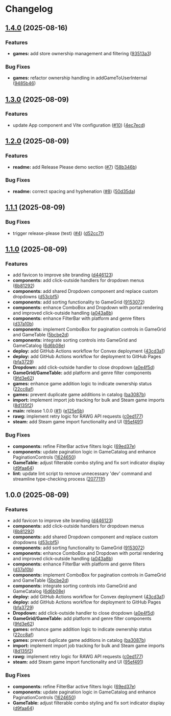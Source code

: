 # Changelog

## [1.4.0](https://github.com/boda2004/game-catalog-convex/compare/v1.3.0...v1.4.0) (2025-08-16)


### Features

* **games:** add store ownership management and filtering ([93513a3](https://github.com/boda2004/game-catalog-convex/commit/93513a33a634fd62376e919d4acaecde447cb8cb))


### Bug Fixes

* **games:** refactor ownership handling in addGameToUserInternal ([9485b46](https://github.com/boda2004/game-catalog-convex/commit/9485b46c0302b500f9c722fe53911596a069a572))

## [1.3.0](https://github.com/boda2004/game-catalog-convex/compare/v1.2.0...v1.3.0) (2025-08-09)


### Features

* update App component and Vite configuration ([#10](https://github.com/boda2004/game-catalog-convex/issues/10)) ([4ec7ecd](https://github.com/boda2004/game-catalog-convex/commit/4ec7ecd1086092e9d63232f140d34401dafdf6c3))

## [1.2.0](https://github.com/boda2004/game-catalog-convex/compare/v1.1.1...v1.2.0) (2025-08-09)


### Features

* **readme:** add Release Please demo section ([#7](https://github.com/boda2004/game-catalog-convex/issues/7)) ([58b346b](https://github.com/boda2004/game-catalog-convex/commit/58b346bef2d4531b7ffaefbcd3212e6cb434c3db))


### Bug Fixes

* **readme:** correct spacing and hyphenation ([#8](https://github.com/boda2004/game-catalog-convex/issues/8)) ([50d35da](https://github.com/boda2004/game-catalog-convex/commit/50d35da365c629fdfea640f1fce89694ee6f0fa7))

## [1.1.1](https://github.com/boda2004/game-catalog-convex/compare/v1.1.0...v1.1.1) (2025-08-09)


### Bug Fixes

* trigger release-please (test) ([#4](https://github.com/boda2004/game-catalog-convex/issues/4)) ([d52cc7f](https://github.com/boda2004/game-catalog-convex/commit/d52cc7f44555888c1dee113181eec8237a8f0e26))

## [1.1.0](https://github.com/boda2004/game-catalog-convex/compare/v1.0.0...v1.1.0) (2025-08-09)


### Features

* add favicon to improve site branding ([d446123](https://github.com/boda2004/game-catalog-convex/commit/d44612341a736bf3d4f8169c85a390bf7f3ebb46))
* **components:** add click-outside handlers for dropdown menus ([6b81292](https://github.com/boda2004/game-catalog-convex/commit/6b8129260205a6b2f3773bfba857f7b4433bea86))
* **components:** add shared Dropdown component and replace custom dropdowns ([d53cbf5](https://github.com/boda2004/game-catalog-convex/commit/d53cbf5947de2e7b6276fc505f0c78f66d620bcb))
* **components:** add sorting functionality to GameGrid ([9153072](https://github.com/boda2004/game-catalog-convex/commit/91530729b445228a0255148772ed6fe8bf96f49b))
* **components:** enhance ComboBox and Dropdown with portal rendering and improved click-outside handling ([a043a8b](https://github.com/boda2004/game-catalog-convex/commit/a043a8b8cb68ce84d7f882bd30b20695b455f544))
* **components:** enhance FilterBar with platform and genre filters ([d37a10b](https://github.com/boda2004/game-catalog-convex/commit/d37a10bb025b1e922df74c9398e2abae18edb6ca))
* **components:** implement ComboBox for pagination controls in GameGrid and GameTable ([5bcbe2d](https://github.com/boda2004/game-catalog-convex/commit/5bcbe2da13b15e5d09b7324f2b26cfd7347ea2ea))
* **components:** integrate sorting controls into GameGrid and GameCatalog ([6d6b08e](https://github.com/boda2004/game-catalog-convex/commit/6d6b08e79dfea22e9f7d0956e4082bd67f5599e2))
* **deploy:** add GitHub Actions workflow for Convex deployment ([43cd3a1](https://github.com/boda2004/game-catalog-convex/commit/43cd3a1a4543cc4e20708af5466233cda2da50a5))
* **deploy:** add GitHub Actions workflow for deployment to GitHub Pages ([bfa3729](https://github.com/boda2004/game-catalog-convex/commit/bfa37297ae507fcc32a56cdf0e59071307217e9f))
* **Dropdown:** add click-outside handler to close dropdown ([a0e4f5d](https://github.com/boda2004/game-catalog-convex/commit/a0e4f5dc84eb4e826cdcda03b1f0dc8d7e474e79))
* **GameGrid/GameTable:** add platform and genre filter components ([9fd3e62](https://github.com/boda2004/game-catalog-convex/commit/9fd3e627012a44a66fa0b52b2622c5a6fe7728e5))
* **games:** enhance game addition logic to indicate ownership status ([22cc8af](https://github.com/boda2004/game-catalog-convex/commit/22cc8afbed56a68dc1e2894313c66625d78efca0))
* **games:** prevent duplicate game additions in catalog ([ba3087b](https://github.com/boda2004/game-catalog-convex/commit/ba3087baee700c6dd7ca16ddf722ebe3b03e057e))
* **import:** implement import job tracking for bulk and Steam game imports ([8d135f2](https://github.com/boda2004/game-catalog-convex/commit/8d135f2aadab3f0371ae74ffded82c826a94ef7a))
* **main:** release 1.0.0 ([#1](https://github.com/boda2004/game-catalog-convex/issues/1)) ([e125e5b](https://github.com/boda2004/game-catalog-convex/commit/e125e5b0f22855aa54d2251b02e840920704773d))
* **rawg:** implement retry logic for RAWG API requests ([c0ed177](https://github.com/boda2004/game-catalog-convex/commit/c0ed177813650451292262a51d94e384509be493))
* **steam:** add Steam game import functionality and UI ([95ef491](https://github.com/boda2004/game-catalog-convex/commit/95ef491d4195f62d8b179e4c8326cb1ceaa93d56))


### Bug Fixes

* **components:** refine FilterBar active filters logic ([69ed37e](https://github.com/boda2004/game-catalog-convex/commit/69ed37e2b29f4ff421fa7d84c7b1386d8a77f3a4))
* **components:** update pagination logic in GameCatalog and enhance PaginationControls ([1624650](https://github.com/boda2004/game-catalog-convex/commit/16246504d645df80b0c5535abb7f24d81605d8e5))
* **GameTable:** adjust filterable combo styling and fix sort indicator display ([d9faa64](https://github.com/boda2004/game-catalog-convex/commit/d9faa647e616d2299058e3471c2f3467a2a03f4d))
* **lint:** update lint script to remove unnecessary 'dev' command and streamline type-checking process ([207711f](https://github.com/boda2004/game-catalog-convex/commit/207711fda51444b01b96c06d5882e7a7a05818bb))

## 1.0.0 (2025-08-09)


### Features

* add favicon to improve site branding ([d446123](https://github.com/boda2004/game-catalog-convex/commit/d44612341a736bf3d4f8169c85a390bf7f3ebb46))
* **components:** add click-outside handlers for dropdown menus ([6b81292](https://github.com/boda2004/game-catalog-convex/commit/6b8129260205a6b2f3773bfba857f7b4433bea86))
* **components:** add shared Dropdown component and replace custom dropdowns ([d53cbf5](https://github.com/boda2004/game-catalog-convex/commit/d53cbf5947de2e7b6276fc505f0c78f66d620bcb))
* **components:** add sorting functionality to GameGrid ([9153072](https://github.com/boda2004/game-catalog-convex/commit/91530729b445228a0255148772ed6fe8bf96f49b))
* **components:** enhance ComboBox and Dropdown with portal rendering and improved click-outside handling ([a043a8b](https://github.com/boda2004/game-catalog-convex/commit/a043a8b8cb68ce84d7f882bd30b20695b455f544))
* **components:** enhance FilterBar with platform and genre filters ([d37a10b](https://github.com/boda2004/game-catalog-convex/commit/d37a10bb025b1e922df74c9398e2abae18edb6ca))
* **components:** implement ComboBox for pagination controls in GameGrid and GameTable ([5bcbe2d](https://github.com/boda2004/game-catalog-convex/commit/5bcbe2da13b15e5d09b7324f2b26cfd7347ea2ea))
* **components:** integrate sorting controls into GameGrid and GameCatalog ([6d6b08e](https://github.com/boda2004/game-catalog-convex/commit/6d6b08e79dfea22e9f7d0956e4082bd67f5599e2))
* **deploy:** add GitHub Actions workflow for Convex deployment ([43cd3a1](https://github.com/boda2004/game-catalog-convex/commit/43cd3a1a4543cc4e20708af5466233cda2da50a5))
* **deploy:** add GitHub Actions workflow for deployment to GitHub Pages ([bfa3729](https://github.com/boda2004/game-catalog-convex/commit/bfa37297ae507fcc32a56cdf0e59071307217e9f))
* **Dropdown:** add click-outside handler to close dropdown ([a0e4f5d](https://github.com/boda2004/game-catalog-convex/commit/a0e4f5dc84eb4e826cdcda03b1f0dc8d7e474e79))
* **GameGrid/GameTable:** add platform and genre filter components ([9fd3e62](https://github.com/boda2004/game-catalog-convex/commit/9fd3e627012a44a66fa0b52b2622c5a6fe7728e5))
* **games:** enhance game addition logic to indicate ownership status ([22cc8af](https://github.com/boda2004/game-catalog-convex/commit/22cc8afbed56a68dc1e2894313c66625d78efca0))
* **games:** prevent duplicate game additions in catalog ([ba3087b](https://github.com/boda2004/game-catalog-convex/commit/ba3087baee700c6dd7ca16ddf722ebe3b03e057e))
* **import:** implement import job tracking for bulk and Steam game imports ([8d135f2](https://github.com/boda2004/game-catalog-convex/commit/8d135f2aadab3f0371ae74ffded82c826a94ef7a))
* **rawg:** implement retry logic for RAWG API requests ([c0ed177](https://github.com/boda2004/game-catalog-convex/commit/c0ed177813650451292262a51d94e384509be493))
* **steam:** add Steam game import functionality and UI ([95ef491](https://github.com/boda2004/game-catalog-convex/commit/95ef491d4195f62d8b179e4c8326cb1ceaa93d56))


### Bug Fixes

* **components:** refine FilterBar active filters logic ([69ed37e](https://github.com/boda2004/game-catalog-convex/commit/69ed37e2b29f4ff421fa7d84c7b1386d8a77f3a4))
* **components:** update pagination logic in GameCatalog and enhance PaginationControls ([1624650](https://github.com/boda2004/game-catalog-convex/commit/16246504d645df80b0c5535abb7f24d81605d8e5))
* **GameTable:** adjust filterable combo styling and fix sort indicator display ([d9faa64](https://github.com/boda2004/game-catalog-convex/commit/d9faa647e616d2299058e3471c2f3467a2a03f4d))

